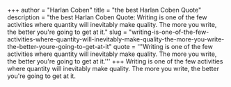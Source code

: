 +++
author = "Harlan Coben"
title = "the best Harlan Coben Quote"
description = "the best Harlan Coben Quote: Writing is one of the few activities where quantity will inevitably make quality. The more you write, the better you're going to get at it."
slug = "writing-is-one-of-the-few-activities-where-quantity-will-inevitably-make-quality-the-more-you-write-the-better-youre-going-to-get-at-it"
quote = '''Writing is one of the few activities where quantity will inevitably make quality. The more you write, the better you're going to get at it.'''
+++
Writing is one of the few activities where quantity will inevitably make quality. The more you write, the better you're going to get at it.
